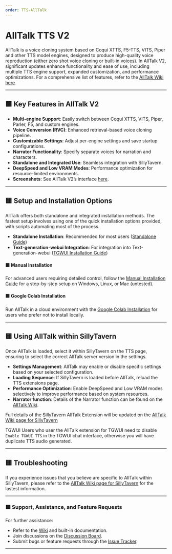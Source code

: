 ```yaml
---
order: TTS-AllTalk
---
```

# AllTalk TTS V2

AllTalk is a voice cloning system based on Coqui XTTS, F5-TTS, VITS, Piper and other TTS model engines, designed to produce high-quality voice reproduction (either zero shot voice cloning or built-in voices). In AllTalk V2, significant updates enhance functionality and ease of use, including multiple TTS engine support, expanded customization, and performance optimizations. For a comprehensive list of features, refer to the [AllTalk Wiki here](https://github.com/erew123/alltalk_tts/wiki).

---

## 🟩 Key Features in AllTalk V2
- **Multi-engine Support**: Easily switch between Coqui XTTS, VITS, Piper, Parler, F5, and custom engines.
- **Voice Conversion (RVC)**: Enhanced retrieval-based voice cloning pipeline.
- **Customizable Settings**: Adjust per-engine settings and save startup configurations.
- **Narrator Functionality**: Specify separate voices for narration and characters.
- **Standalone and Integrated Use**: Seamless integration with SillyTavern.
- **DeepSpeed and Low VRAM Modes**: Performance optimization for resource-limited environments.
- **Screenshots**: See AllTalk V2’s interface [here](https://github.com/erew123/alltalk_tts/discussions/237).

---

## 🟨 Setup and Installation Options

AllTalk offers both standalone and integrated installation methods. The fastest setup involves using one of the quick installation options provided, with scripts automating most of the process.

- **Standalone Installation**: Recommended for most users ([Standalone Guide](https://github.com/erew123/alltalk_tts/wiki/Install-%E2%80%90-Standalone-Installation))
- **Text-generation-webui Integration**: For integration into Text-generation-webui ([TGWUI Installation Guide](https://github.com/erew123/alltalk_tts/wiki/Install-%E2%80%90-Text%E2%80%90generation%E2%80%90webui-Installation))

#### 🟩 Manual Installation
For advanced users requiring detailed control, follow the [Manual Installation Guide](https://github.com/erew123/alltalk_tts/wiki/Install-%E2%80%90-Manual-Installation-Guide) for a step-by-step setup on Windows, Linux, or Mac (untested).

#### 🟩 Google Colab Installation
Run AllTalk in a cloud environment with the [Google Colab Installation](https://github.com/erew123/alltalk_tts/wiki/Google-COLAB) for users who prefer not to install locally.

---

## 🟨 Using AllTalk within SillyTavern

Once AllTalk is loaded, select it within SillyTavern on the TTS page, ensuring to select the correct AllTalk server version in the settings.

- **Settings Management**: AllTalk may enable or disable specific settings based on your selected configuration.
- **Loading Sequence**: If SillyTavern is loaded before AllTalk, reload the TTS extensions page.
- **Performance Optimization**: Enable DeepSpeed and Low VRAM modes selectively to improve performance based on system resources.
- **Narrator function**: Details of the Narrator function can be found on the [AllTalk Wiki](https://github.com/erew123/alltalk_tts/wiki/Narrator-Function).

Full details of the SillyTavern AllTalk Extension will be updated on the [AllTalk Wiki page for SillyTavern](https://github.com/erew123/alltalk_tts/wiki/SillyTavern-Extension)

TGWUI Users who user the AllTalk extension for TGWUI need to disable `Enable TGWUI TTS` in the TGWUI chat interface, otherwise you will have duplicate TTS audio generated.

---

## 🟨 Troubleshooting

If you experience issues that you believe are specific to AllTalk within SillyTavern, please refer to the [AllTalk Wiki page for SillyTavern](https://github.com/erew123/alltalk_tts/wiki/SillyTavern-Extension) for the lastest information.

---

### 🟪 Support, Assistance, and Feature Requests

For further assistance:
- Refer to the [Wiki](https://github.com/erew123/alltalk_tts/wiki) and built-in documentation.
- Join discussions on the [Discussion Board](https://github.com/erew123/alltalk_tts/discussions/245).
- Submit bugs or feature requests through the [Issue Tracker](https://github.com/erew123/alltalk_tts/issues).

---
